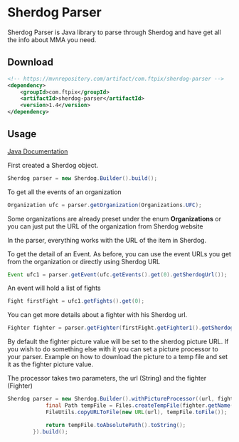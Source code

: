 # Sherdog Parser

Sherdog Parser is Java library to parse through Sherdog and have get all the info about MMA you need.

## Download

```xml
<!-- https://mvnrepository.com/artifact/com.ftpix/sherdog-parser -->
<dependency>
    <groupId>com.ftpix</groupId>
    <artifactId>sherdog-parser</artifactId>
    <version>1.4</version>
</dependency>
```

## Usage
[Java Documentation](https://lamarios.github.io/sherdog-parser/apidocs/)



First created a Sherdog object.
```Java
Sherdog parser = new Sherdog.Builder().build();
```

To get all the events of an organization
```Java
Organization ufc = parser.getOrganization(Organizations.UFC);
```
Some organizations are already preset under the enum **Organizations** or you can just put the URL of the organization from Sherdog website

In the parser, everything works with the URL of the item in Sherdog.

To get the detail of an Event. As before, you can use the event URLs you get from the organization or directly using Sherdog URL

```Java
Event ufc1 = parser.getEvent(ufc.getEvents().get(0).getSherdogUrl());
```

An event will hold a list of fights
```Java
Fight firstFight = ufc1.getFights().get(0);
```

You can get more details about a fighter with his Sherdog url.
```Java
Fighter fighter = parser.getFighter(firstFight.getFighter1().getSherdogUrl());
```


By default the fighter picture  value will be set to the sherdog picture URL. If you wish to do something else with it you can set a picture processor to your parser.
Example on how to download the picture to a temp file and set it as the fighter picture value.

The processor takes two parameters, the url (String) and the fighter (Fighter)

```java
Sherdog parser = new Sherdog.Builder().withPictureProcessor((url, fighter) -> {
            final Path tempFile = Files.createTempFile(fighter.getName(), "");
            FileUtils.copyURLToFile(new URL(url), tempFile.toFile());

            return tempFile.toAbsolutePath().toString();
        }).build();
```

